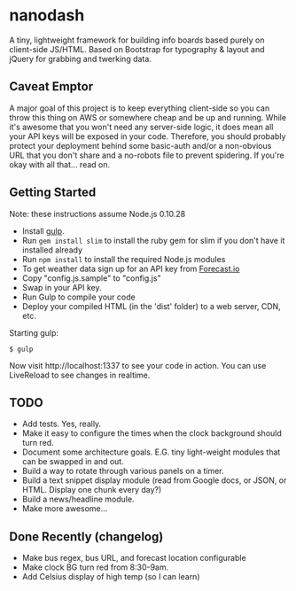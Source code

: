 # nanodash

A tiny, lightweight framework for building info boards based purely on client-side JS/HTML. Based on Bootstrap for typography & layout and jQuery for grabbing and twerking data.

## Caveat Emptor

A major goal of this project is to keep everything client-side so you can throw this thing on AWS or somewhere cheap and be up and running. While it's awesome that you won't need any server-side logic, it does mean all your API keys will be exposed in your code. Therefore, you should probably protect your deployment behind some basic-auth and/or a non-obvious URL that you don't share and a no-robots file to prevent spidering. If you're okay with all that... read on.

## Getting Started

Note: these instructions assume Node.js 0.10.28
  - Install [gulp](https://github.com/gulpjs/gulp/blob/master/docs/getting-started.md).
  - Run `gem install slim` to install the ruby gem for slim if you don't have it installed already
  - Run `npm install` to install the required Node.js modules
  - To get weather data sign up for an API key from [Forecast.io](https://developer.forecast.io/)
  - Copy "config.js.sample" to "config.js"
  - Swap in your API key.
  - Run Gulp to compile your code  
  - Deploy your compiled HTML (in the 'dist' folder) to a web server, CDN, etc.


Starting gulp:

    $ gulp

Now visit http://localhost:1337 to see your code in action. You can use LiveReload to see changes in realtime.

## TODO

- Add tests. Yes, really.
- Make it easy to configure the times when the clock background should turn red.
- Document some architecture goals. E.G. tiny light-weight modules that can be swapped in and out.
- Build a way to rotate through various panels on a timer.
- Build a text snippet display module (read from Google docs, or JSON, or HTML. Display one chunk every day?)
- Build a news/headline module.
- Make more awesome...


## Done Recently (changelog)
- Make bus regex, bus URL, and forecast location configurable
- Make clock BG turn red from 8:30-9am.
- Add Celsius display of high temp (so I can learn)
